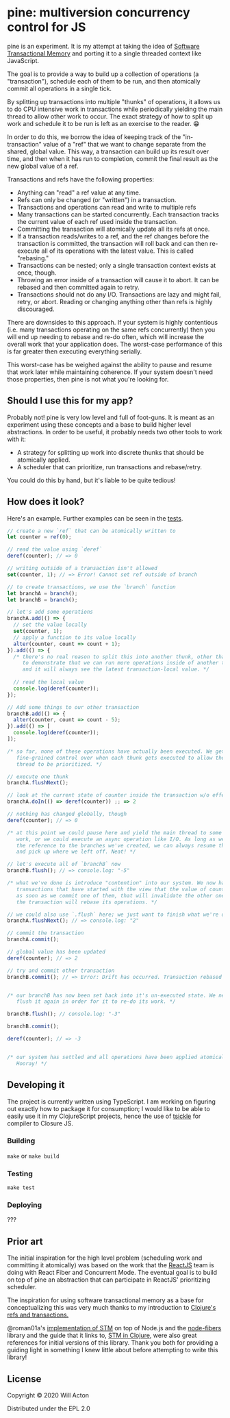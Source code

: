 # pine: multiversion concurrency control for JS

pine is an experiment. It is my attempt at taking the idea of [Software
Transactional Memory](https://en.wikipedia.org/wiki/Software_transactional_memory)
and porting it to a single threaded context like JavaScript.

The goal is to provide a way to build up a collection of operations (a
"transaction"), schedule each of them to be run, and then atomically commit all
operations in a single tick.

By splitting up transactions into multiple "thunks" of operations, it allows us
to do CPU intensive work in transactions while periodically yielding the main
thread to allow other work to occur. The exact strategy of how to split up work
and schedule it to be run is left as an exercise to the reader. 😁

In order to do this, we borrow the idea of keeping track of the "in-transaction"
value of a "ref" that we want to change separate from the shared, global value.
This way, a transaction can build up its result over time, and then when it has
run to completion, commit the final result as the new global value of a ref.

Transactions and refs have the following properties:

- Anything can "read" a ref value at any time.
- Refs can only be changed (or "written") in a transaction.
- Transactions and operations can read and write to multiple refs
- Many transactions can be started concurrently. Each transaction tracks the
current value of each ref used inside the transaction.
- Committing the transaction will atomically update all its refs at once.
- If a transaction reads/writes to a ref, and the ref changes before the transaction
is committed, the transaction will roll back and can then re-execute all of its
operations with the latest value. This is called "rebasing."
- Transactions can be nested; only a single transaction context exists at once,
though.
- Throwing an error inside of a transaction will cause it to abort. It can be
rebased and then committed again to retry.
- Transactions should not do any I/O. Transactions are lazy and might fail,
retry, or abort. Reading or changing anything other than refs is highly
discouraged.

There are downsides to this approach. If your system is highly contentious
(i.e. many transactions operating on the same refs concurrently) then you
will end up needing to rebase and re-do often, which will increase the overall
work that your application does. The worst-case performance of this is far
greater then executing everything serially.

This worst-case has be weighed against the ability to pause and resume that
work later while maintaining coherence. If your system doesn't need those
properties, then pine is not what you're looking for.

## Should I use this for my app?

Probably not! pine is very low level and full of foot-guns. It is meant as an
experiment using these concepts and a base to build higher level abstractions.
In order to be useful, it probably needs two other tools to work with it:

- A strategy for splitting up work into discrete thunks that should be
atomically applied.
- A scheduler that can prioritize, run transactions and rebase/retry.

You could do this by hand, but it's liable to be quite tedious!

## How does it look?

Here's an example. Further examples can be seen in the [tests](./tests/test.ts).


```javascript
// create a new `ref` that can be atomically written to
let counter = ref(0);

// read the value using `deref`
deref(counter); // => 0

// writing outside of a transaction isn't allowed
set(counter, 1); // => Error! Cannot set ref outside of branch

// to create transactions, we use the `branch` function
let branchA = branch();
let branchB = branch();

// let's add some operations
branchA.add(() => {
  // set the value locally
  set(counter, 1);
  // apply a function to its value locally
  alter(counter, count => count + 1);
}).add(() => {
  /* there's no real reason to split this into another thunk, other than
     to demonstrate that we can run more operations inside of another thunk
     and it will always see the latest transaction-local value. */
  
  // read the local value
  console.log(deref(counter));
});

// Add some things to our other transaction
branchB.add(() => {
  alter(counter, count => count - 5);
}).add(() => [
  console.log(deref(counter));
]);

/* so far, none of these operations have actually been executed. We get
   fine-grained control over when each thunk gets executed to allow the main
   thread to be prioritized. */

// execute one thunk
branchA.flushNext();

// look at the current state of counter inside the transaction w/o effecting it
branchA.doIn(() => deref(counter)) ;; => 2

// nothing has changed globally, though
deref(counter); // => 0

/* at this point we could pause here and yield the main thread to some other
   work, or we could execute an async operation like I/O. As long as we keep
   the reference to the branches we've created, we can always resume them later
   and pick up where we left off. Neat! */

// let's execute all of `branchB` now
branchB.flush(); // => console.log: "-5"

/* what we've done is introduce "contention" into our system. We now have two
   transactions that have started with the view that the value of counter is 0;
   as soon as we commit one of them, that will invalidate the other one, and
   the transaction will rebase its operations. */

// we could also use `.flush` here; we just want to finish what we're doing
branchA.flushNext(); // => console.log: "2"

// commit the transaction
branchA.commit();

// global value has been updated
deref(counter); // => 2

// try and commit other transaction
branchB.commit(); // => Error: Drift has occurred. Transaction rebased


/* our branchB has now been set back into it's un-executed state. We need to
   flush it again in order for it to re-do its work. */

branchB.flush(); // console.log: "-3"

branchB.commit();

deref(counter); // => -3


/* our system has settled and all operations have been applied atomically!
   Hooray! */
```

## Developing it

The project is currently written using TypeScript. I am working on figuring out
exactly how to package it for consumption; I would like to be able to easily use
it in my ClojureScript projects, hence the use of [tsickle](https://github.com/angular/tsickle/) for compiler to Closure JS.

### Building

`make` or `make build`

### Testing

`make test`

### Deploying

???

## Prior art

The initial inspiration for the high level problem (scheduling work and
committing it atomically) was based on the work that the
[ReactJS](https://reactjs.org/) team is doing with React Fiber and Concurrent
Mode. The eventual goal is to build on top of pine an abstraction that can
participate in ReactJS' prioritizing scheduler.

The inspiration for using software transactional memory as a base for
conceptualizing this was very much thanks to my introduction to [Clojure's refs
and transactions.](https://clojure.org/reference/refs)

@roman01a's [implementation of STM](https://github.com/roman01la/node-stm)
on top of Node.js and the [node-fibers](https://github.com/laverdet/node-fibers)
library and the guide that it links to, [STM in Clojure](https://github.com/tvcutsem/stm-in-clojure), were also great references for initial versions of this library.
Thank you both for providing a guiding light in something I knew little about
before attempting to write this library!

## License

Copyright © 2020 Will Acton

Distributed under the EPL 2.0
